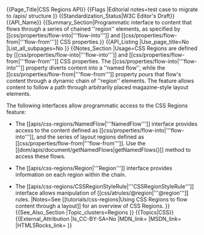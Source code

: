 {{Page_Title|CSS Regions API}}
{{Flags
|Editorial notes=test case to migrate to /apis/ structure
}}
{{Standardization_Status|W3C Editor's Draft}}
{{API_Name}}
{{Summary_Section|Programmatic interface to content that flows through a series of chained ''region'' elements, as specified by [[css/properties/flow-into|'''flow-into''']] and [[css/properties/flow-from|'''flow-from''']] CSS properties.}}
{{API_Listing
|Use_page_title=No
|List_all_subpages=No
}}
{{Notes_Section
|Usage=CSS Regions are defined by
[[css/properties/flow-into|'''flow-into''']] and
[[css/properties/flow-from|'''flow-from''']] CSS properties.  The
[[css/properties/flow-into|'''flow-into''']] property diverts content
into a ''named flow'', while the
[[css/properties/flow-from|'''flow-from''']] property pours that
flow's content through a dynamic chain of ''region'' elements.  The
feature allows content to follow a path through arbitrarily placed
magazine-style layout elements.

The following interfaces allow programmatic access to the CSS Regions feature:

* The [[apis/css-regions/NamedFlow|'''NamedFlow''']] interface provides access to the content defined as [[css/properties/flow-into|'''flow-into''']], and the series of layout regions defined as [[css/properties/flow-from|'''flow-from''']].  Use the [[dom/apis/document/getNamedFlows|getNamedFlows()]] method to access these flows.

* The [[apis/css-regions/Region|'''Region''']] interface provides information on each region within the chain.

* The [[apis/css-regions/CSSRegionStyleRule|'''CSSRegionStyleRule''']] interface allows manipulation of [[css/atrules/@region|'''@region''']] rules.
|Notes=See [[tutorials/css-regions|Using CSS Regions to flow content through a layout]] for an overview of CSS Regions.
}}
{{See_Also_Section
|Topic_clusters=Regions
}}
{{Topics|CSS}}
{{External_Attribution
|Is_CC-BY-SA=No
|MDN_link=
|MSDN_link=
|HTML5Rocks_link=
}}